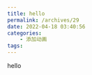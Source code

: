```yaml
---
title: hello
permalink: /archives/29
date: 2022-04-18 03:40:56
categories:
    - 添加动画
tags:
---
```


hello